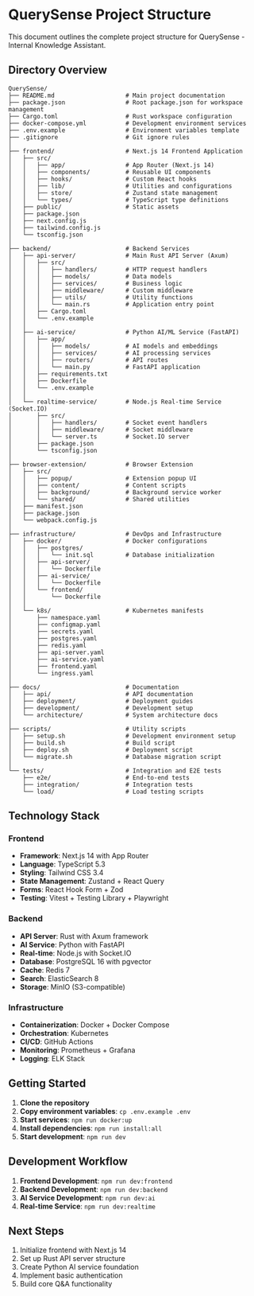 # QuerySense Project Structure

This document outlines the complete project structure for QuerySense - Internal Knowledge Assistant.

## Directory Overview

```
QuerySense/
├── README.md                    # Main project documentation
├── package.json                 # Root package.json for workspace management
├── Cargo.toml                   # Rust workspace configuration
├── docker-compose.yml           # Development environment services
├── .env.example                 # Environment variables template
├── .gitignore                   # Git ignore rules
│
├── frontend/                    # Next.js 14 Frontend Application
│   ├── src/
│   │   ├── app/                 # App Router (Next.js 14)
│   │   ├── components/          # Reusable UI components
│   │   ├── hooks/               # Custom React hooks
│   │   ├── lib/                 # Utilities and configurations
│   │   ├── store/               # Zustand state management
│   │   └── types/               # TypeScript type definitions
│   ├── public/                  # Static assets
│   ├── package.json
│   ├── next.config.js
│   ├── tailwind.config.js
│   └── tsconfig.json
│
├── backend/                     # Backend Services
│   ├── api-server/              # Main Rust API Server (Axum)
│   │   ├── src/
│   │   │   ├── handlers/        # HTTP request handlers
│   │   │   ├── models/          # Data models
│   │   │   ├── services/        # Business logic
│   │   │   ├── middleware/      # Custom middleware
│   │   │   ├── utils/           # Utility functions
│   │   │   └── main.rs          # Application entry point
│   │   ├── Cargo.toml
│   │   └── .env.example
│   │
│   ├── ai-service/              # Python AI/ML Service (FastAPI)
│   │   ├── app/
│   │   │   ├── models/          # AI models and embeddings
│   │   │   ├── services/        # AI processing services
│   │   │   ├── routers/         # API routes
│   │   │   └── main.py          # FastAPI application
│   │   ├── requirements.txt
│   │   ├── Dockerfile
│   │   └── .env.example
│   │
│   └── realtime-service/        # Node.js Real-time Service (Socket.IO)
│       ├── src/
│       │   ├── handlers/        # Socket event handlers
│       │   ├── middleware/      # Socket middleware
│       │   └── server.ts        # Socket.IO server
│       ├── package.json
│       └── tsconfig.json
│
├── browser-extension/           # Browser Extension
│   ├── src/
│   │   ├── popup/               # Extension popup UI
│   │   ├── content/             # Content scripts
│   │   ├── background/          # Background service worker
│   │   └── shared/              # Shared utilities
│   ├── manifest.json
│   ├── package.json
│   └── webpack.config.js
│
├── infrastructure/              # DevOps and Infrastructure
│   ├── docker/                  # Docker configurations
│   │   ├── postgres/
│   │   │   └── init.sql         # Database initialization
│   │   ├── api-server/
│   │   │   └── Dockerfile
│   │   ├── ai-service/
│   │   │   └── Dockerfile
│   │   └── frontend/
│   │       └── Dockerfile
│   │
│   └── k8s/                     # Kubernetes manifests
│       ├── namespace.yaml
│       ├── configmap.yaml
│       ├── secrets.yaml
│       ├── postgres.yaml
│       ├── redis.yaml
│       ├── api-server.yaml
│       ├── ai-service.yaml
│       ├── frontend.yaml
│       └── ingress.yaml
│
├── docs/                        # Documentation
│   ├── api/                     # API documentation
│   ├── deployment/              # Deployment guides
│   ├── development/             # Development setup
│   └── architecture/            # System architecture docs
│
├── scripts/                     # Utility scripts
│   ├── setup.sh                 # Development environment setup
│   ├── build.sh                 # Build script
│   ├── deploy.sh                # Deployment script
│   └── migrate.sh               # Database migration script
│
└── tests/                       # Integration and E2E tests
    ├── e2e/                     # End-to-end tests
    ├── integration/             # Integration tests
    └── load/                    # Load testing scripts
```

## Technology Stack

### Frontend
- **Framework**: Next.js 14 with App Router
- **Language**: TypeScript 5.3
- **Styling**: Tailwind CSS 3.4
- **State Management**: Zustand + React Query
- **Forms**: React Hook Form + Zod
- **Testing**: Vitest + Testing Library + Playwright

### Backend
- **API Server**: Rust with Axum framework
- **AI Service**: Python with FastAPI
- **Real-time**: Node.js with Socket.IO
- **Database**: PostgreSQL 16 with pgvector
- **Cache**: Redis 7
- **Search**: ElasticSearch 8
- **Storage**: MinIO (S3-compatible)

### Infrastructure
- **Containerization**: Docker + Docker Compose
- **Orchestration**: Kubernetes
- **CI/CD**: GitHub Actions
- **Monitoring**: Prometheus + Grafana
- **Logging**: ELK Stack

## Getting Started

1. **Clone the repository**
2. **Copy environment variables**: `cp .env.example .env`
3. **Start services**: `npm run docker:up`
4. **Install dependencies**: `npm run install:all`
5. **Start development**: `npm run dev`

## Development Workflow

1. **Frontend Development**: `npm run dev:frontend`
2. **Backend Development**: `npm run dev:backend`
3. **AI Service Development**: `npm run dev:ai`
4. **Real-time Service**: `npm run dev:realtime`

## Next Steps

1. Initialize frontend with Next.js 14
2. Set up Rust API server structure
3. Create Python AI service foundation
4. Implement basic authentication
5. Build core Q&A functionality
